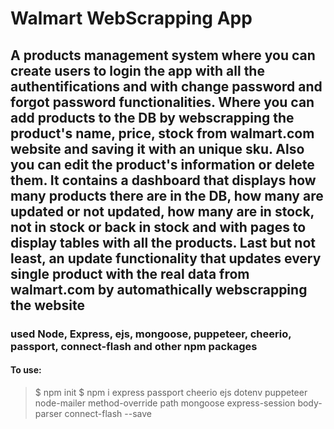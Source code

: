 # Walmart WebScrapping App
## A products management system where you can create users to login the app with all the authentifications and with change password and forgot password functionalities. Where you can add products to the DB by webscrapping the product's name, price, stock from walmart.com website and saving it with an unique sku. Also you can edit the product's information or delete them. It contains a dashboard that displays how many products there are in the DB, how many are updated or not updated, how many are in stock, not in stock or back in stock and with pages to display tables with all the products. Last but not least, an update functionality that updates every single product with the real data from walmart.com by automathically webscrapping the website   
### used Node, Express, ejs, mongoose, puppeteer, cheerio, passport, connect-flash and other npm packages

#### To use: 
> $ npm init 
> $ npm i express passport cheerio ejs dotenv puppeteer node-mailer method-override path mongoose express-session body-parser connect-flash --save

